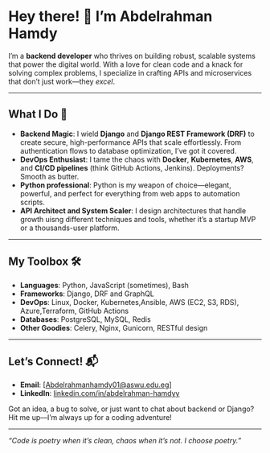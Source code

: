 # Hey there! 👋 I’m Abdelrahman Hamdy

I’m a **backend developer** who thrives on building robust, scalable systems that power the digital world. With a love for clean code and a knack for solving complex problems, I specialize in crafting APIs and microservices that don’t just work—they *excel*.

---

## What I Do 🚀
- **Backend Magic**: I wield **Django** and **Django REST Framework (DRF)** to create secure, high-performance APIs that scale effortlessly. From authentication flows to database optimization, I’ve got it covered.
- **DevOps Enthusiast**: I tame the chaos with **Docker**, **Kubernetes**, **AWS**, and **CI/CD pipelines** (think GitHub Actions, Jenkins). Deployments? Smooth as butter.
- **Python professional**: Python is my weapon of choice—elegant, powerful, and perfect for everything from web apps to automation scripts.
- **API Architect and System Scaler**: I design architectures that handle growth uisng different techniques and tools, whether it’s a startup MVP or a thousands-user platform.

---

## My Toolbox 🛠️
- **Languages**: Python, JavaScript (sometimes), Bash
- **Frameworks**: Django, DRF and GraphQL
- **DevOps**: Linux, Docker, Kubernetes,Ansible, AWS (EC2, S3, RDS), Azure,Terraform, GitHub Actions
- **Databases**: PostgreSQL, MySQL, Redis
- **Other Goodies**: Celery, Nginx, Gunicorn, RESTful design

---

## Let’s Connect! 📬
- **Email**: [Abdelrahmanhamdy01@aswu.edu.eg]
- **LinkedIn**: [linkedin.com/in/abdelrahman-hamdyy](#)

Got an idea, a bug to solve, or just want to chat about backend or Django? Hit me up—I’m always up for a coding adventure!

---

*“Code is poetry when it’s clean, chaos when it’s not. I choose poetry.”*
